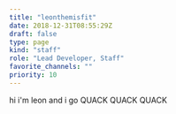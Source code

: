 ```yaml
---
title: "leonthemisfit"
date: 2018-12-31T08:55:29Z
draft: false
type: page
kind: "staff"
role: "Lead Developer, Staff"
favorite_channels: ""
priority: 10
---
```


hi i'm leon and i go QUACK QUACK QUACK
